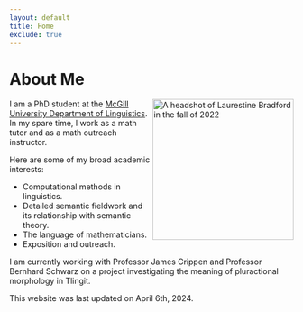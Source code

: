 ```yaml
---
layout: default
title: Home
exclude: true
---
```


# About Me

<img align="right" src="https://laurestine.github.io/fall2022headshot.jpg" height="250" alt = "A headshot of Laurestine Bradford in the fall of 2022"/> I am a PhD student at the [McGill University Department of Linguistics](https://www.mcgill.ca/linguistics/). In my spare time, I work as a math tutor and as a math outreach instructor.

Here are some of my broad academic interests:

- Computational methods in linguistics.
- Detailed semantic fieldwork and its relationship with semantic theory.
- The language of mathematicians.
- Exposition and outreach.
 
I am currently working with Professor James Crippen and Professor Bernhard Schwarz on a project investigating the meaning of pluractional morphology in Tlingit.

This website was last updated on April 6th, 2024.
